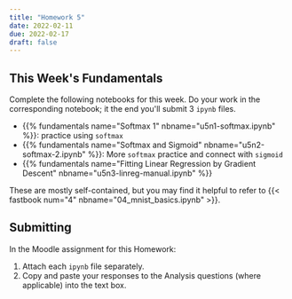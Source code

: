 ```yaml
---
title: "Homework 5"
date: 2022-02-11
due: 2022-02-17
draft: false
---
```


## This Week's Fundamentals

Complete the following notebooks for this week. Do your work in the corresponding notebook; it the end you'll submit 3 `ipynb` files.

- {{% fundamentals name="Softmax 1" nbname="u5n1-softmax.ipynb" %}}: practice using `softmax`
- {{% fundamentals name="Softmax and Sigmoid" nbname="u5n2-softmax-2.ipynb" %}}: More `softmax` practice and connect with `sigmoid`
- {{% fundamentals name="Fitting Linear Regression by Gradient Descent" nbname="u5n3-linreg-manual.ipynb" %}}

These are mostly self-contained, but you may find it helpful to refer to {{< fastbook num="4" nbname="04_mnist_basics.ipynb" >}}.

## Submitting

In the Moodle assignment for this Homework:

1. Attach each `ipynb` file separately.
2. Copy and paste your responses to the Analysis questions (where applicable) into the text box.
